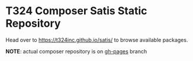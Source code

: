 T324 Composer Satis Static Repository
=====================================

Head over to https://t324inc.github.io/satis/ to browse available packages.

__NOTE__: actual composer repository is on [gh-pages](https://github.com/t324inc/satis/tree/gh-pages) branch
